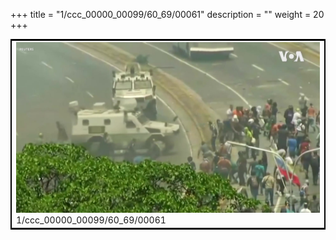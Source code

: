 +++
title = "1/ccc_00000_00099/60_69/00061"
description = ""
weight = 20
+++

<table style="border:2px solid black;max-width:800px;max-height:800px;" 
><tr><td>
<img class="center-fit-jpg"
src="/jpg_/aaa_20190430_NxaOmWaI8sI_00060.jpg">
1/ccc_00000_00099/60_69/00061
</img></td></tr></table>

